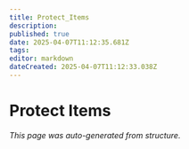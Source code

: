 ```yaml
---
title: Protect_Items
description: 
published: true
date: 2025-04-07T11:12:35.681Z
tags: 
editor: markdown
dateCreated: 2025-04-07T11:12:33.038Z
---
```


# Protect Items

*This page was auto-generated from structure.*